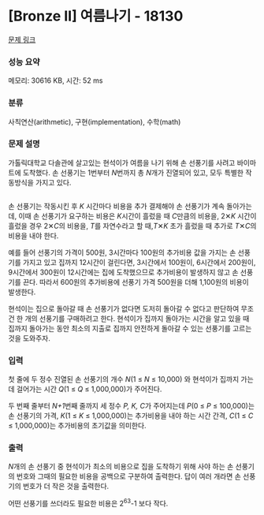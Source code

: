 # [Bronze II] 여름나기 - 18130 

[문제 링크](https://www.acmicpc.net/problem/18130) 

### 성능 요약

메모리: 30616 KB, 시간: 52 ms

### 분류

사칙연산(arithmetic), 구현(implementation), 수학(math)

### 문제 설명

<p>가톨릭대학교 다솔관에 살고있는 현석이가 여름을 나기 위해 손 선풍기를 사려고 바이마트에 도착했다. 손 선풍기는 1번부터 <em>N</em>번까지 총 <em>N</em>개가 진열되어 있고, 모두 특별한 작동방식을 가지고 있다.</p>

<p style="text-align: center;"><img alt="" src=""></p>

<p>손 선풍기는 작동시킨 후 <em>K</em> 시간마다 비용을 추가 결제해야 손 선풍기가 계속 돌아가는데, 이때 손 선풍기가 요구하는 비용은 <em>K</em>시간이 흘렀을 때 <em>C</em>만큼의 비용을, 2✕<em>K</em> 시간이 흘렀을 경우 2✕<em>C</em>의 비용을, <em>T</em>를 자연수라고 할 때,<em>T</em>✕<em>K</em> 초가 흘렀을 때 추가로 <em>T</em>✕<em>C</em>의 비용을 내야 한다.</p>

<p>예를 들어 선풍기의 가격이 500원, 3시간마다 100원의 추가비용 값을 가지는 손 선풍기를 가지고 있고 집까지 12시간이 걸린다면, 3시간에서 100원이, 6시간에서 200원이, 9시간에서 300원이 12시간에는 집에 도착했으므로 추가비용이 발생하지 않고 손 선풍기를 끈다. 따라서 600원의 추가비용에 선풍기 가격 500원을 더해 1,100원의 비용이 발생한다.</p>

<p>현석이는 집으로 돌아갈 때 손 선풍기가 없다면 도저히 돌아갈 수 없다고 판단하여 무조건 한 개의 선풍기를 구매하려고 한다. 현석이가 집까지 돌아가는 시간을 알고 있을 때 집까지 돌아가는 동안 최소의 지출로 집까지 안전하게 돌아갈 수 있는 선풍기를 고르는 것을 도와주자.</p>

### 입력 

 <p>첫 줄에 두 정수 진열된 손 선풍기의 개수 <em>N</em>(1 ≤ <em>N</em> ≤ 10,000) 와 현석이가 집까지 가는데 걸어가는 시간 <em>Q</em>(1 ≤ <em>Q</em> ≤ 1,000,000)가 주어진다.</p>

<p>두 번째 줄부터 <em>N+1</em>번째 줄까지 세 정수 <em>P, K, C</em>가 주어지는데 <em>P</em>(0 ≤ <em>P</em> ≤ 100,000)는 손 선풍기의 가격, <em>K</em>(1 ≤ <em>K</em> ≤ 1,000,000)는 추가비용을 내야 하는 시간 간격, <em>C</em>(1 ≤ <em>C</em> ≤ 1,000,000)는 추가비용의 초기값을 의미한다.</p>

### 출력 

 <p><em>N</em>개의 손 선풍기 중 현석이가 최소의 비용으로 집을 도착하기 위해 사야 하는 손 선풍기의 번호와 그때의 필요한 비용을 공백으로 구분하여 출력한다. 답이 여러 개라면 손 선풍기의 번호가 더 작은 것을 출력한다.</p>

<p>어떤 선풍기를 쓰더라도 필요한 비용은 2<sup>63</sup>-1 보다 작다.</p>

